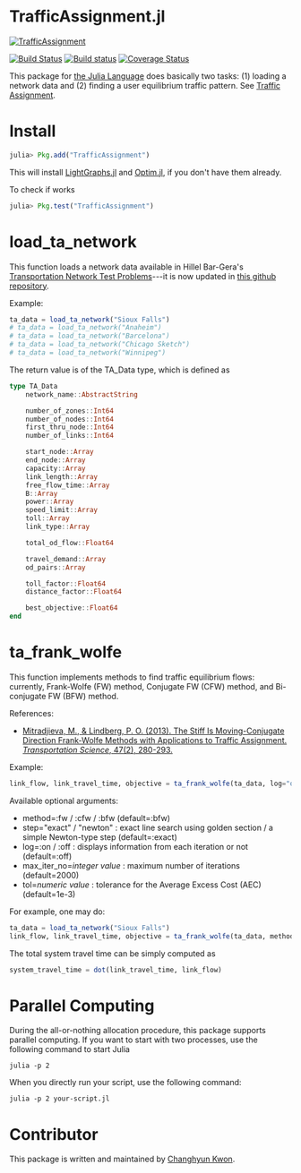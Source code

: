 # TrafficAssignment.jl

[![TrafficAssignment](http://pkg.julialang.org/badges/TrafficAssignment_0.5.svg)](http://pkg.julialang.org/?pkg=TrafficAssignment)

[![Build Status](https://travis-ci.org/chkwon/TrafficAssignment.jl.svg?branch=master)](https://travis-ci.org/chkwon/TrafficAssignment.jl)
[![Build status](https://ci.appveyor.com/api/projects/status/8729wrjsv2rjga34?svg=true)](https://ci.appveyor.com/project/chkwon/trafficassignment-jl)
[![Coverage Status](https://coveralls.io/repos/chkwon/TrafficAssignment.jl/badge.svg)](https://coveralls.io/r/chkwon/TrafficAssignment.jl)



This package for [the Julia Language](http://www.julialang.org) does basically two tasks: (1) loading a network data and (2) finding a user equilibrium traffic pattern. See [Traffic Assignment](https://en.wikipedia.org/wiki/Route_assignment).

# Install


```julia
julia> Pkg.add("TrafficAssignment")
```

This will install [LightGraphs.jl](https://github.com/JuliaGraphs/LightGraphs.jl) and [Optim.jl](https://github.com/JuliaOpt/Optim.jl), if you don't have them already.

To check if works
```julia
julia> Pkg.test("TrafficAssignment")
```

# load_ta_network

This function loads a network data available in Hillel Bar-Gera's [Transportation Network Test Problems](http://www.bgu.ac.il/~bargera/tntp/)---it is now updated in [this github repository](https://github.com/bstabler/TransportationNetworks).

Example:
```julia
ta_data = load_ta_network("Sioux Falls")
# ta_data = load_ta_network("Anaheim")
# ta_data = load_ta_network("Barcelona")
# ta_data = load_ta_network("Chicago Sketch")
# ta_data = load_ta_network("Winnipeg")
```

The return value is of the TA_Data type, which is defined as
```julia
type TA_Data
    network_name::AbstractString

    number_of_zones::Int64
    number_of_nodes::Int64
    first_thru_node::Int64
    number_of_links::Int64

    start_node::Array
    end_node::Array
    capacity::Array
    link_length::Array
    free_flow_time::Array
    B::Array
    power::Array
    speed_limit::Array
    toll::Array
    link_type::Array

    total_od_flow::Float64

    travel_demand::Array
    od_pairs::Array

    toll_factor::Float64
    distance_factor::Float64

    best_objective::Float64
end
```

# ta_frank_wolfe

This function implements methods to find traffic equilibrium flows: currently, Frank-Wolfe (FW) method, Conjugate FW (CFW) method, and Bi-conjugate FW (BFW) method.

References:
- [Mitradjieva, M., & Lindberg, P. O. (2013). The Stiff Is Moving-Conjugate Direction Frank-Wolfe Methods with Applications to Traffic Assignment. *Transportation Science*, 47(2), 280-293.](http://pubsonline.informs.org/doi/abs/10.1287/trsc.1120.0409)

Example:
```julia
link_flow, link_travel_time, objective = ta_frank_wolfe(ta_data, log="off", tol=1e-2)
```

Available optional arguments:
* method=:fw / :cfw / :bfw (default=:bfw)
* step="exact" / "newton" : exact line search using golden section / a simple Newton-type step (default=:exact)
* log=:on / :off : displays information from each iteration or not (default=:off)
* max_iter_no=*integer value* : maximum number of iterations (default=2000)
* tol=*numeric value* : tolerance for the Average Excess Cost (AEC) (default=1e-3)

For example, one may do:
```julia
ta_data = load_ta_network("Sioux Falls")
link_flow, link_travel_time, objective = ta_frank_wolfe(ta_data, method=:cfw, max_iter_no=50000, step=:newton, log=:on, tol=1e-5)
```

The total system travel time can be simply computed as
```julia
system_travel_time = dot(link_travel_time, link_flow)
```

# Parallel Computing

During the all-or-nothing allocation procedure, this package supports parallel computing. If you want to start with two processes, use the following command to start Julia

```
julia -p 2
```

When you directly run your script, use the following command:

```
julia -p 2 your-script.jl
```



# Contributor
This package is written and maintained by [Changhyun Kwon](http://www.chkwon.net).
